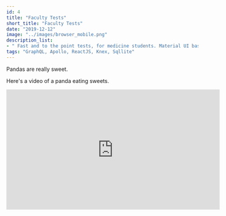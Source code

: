 ```yaml
---
id: 4
title: "Faculty Tests"
short_title: "Faculty Tests"
date: "2019-12-12"
image: "../images/browser_mobile.png"
description_list: 
- " Fast and to the point tests, for medicine students. Material UI based with instant wrong or correct answers notification and count. Built with Graphql and React JS. "
tags: "GraphQL, Apollo, ReactJS, Knex, Sqllite"
---
```


Pandas are really sweet.

Here's a video of a panda eating sweets.

<iframe width="560" height="315" src="https://www.youtube.com/embed/4n0xNbfJLR8" frameborder="0" allowfullscreen></iframe>